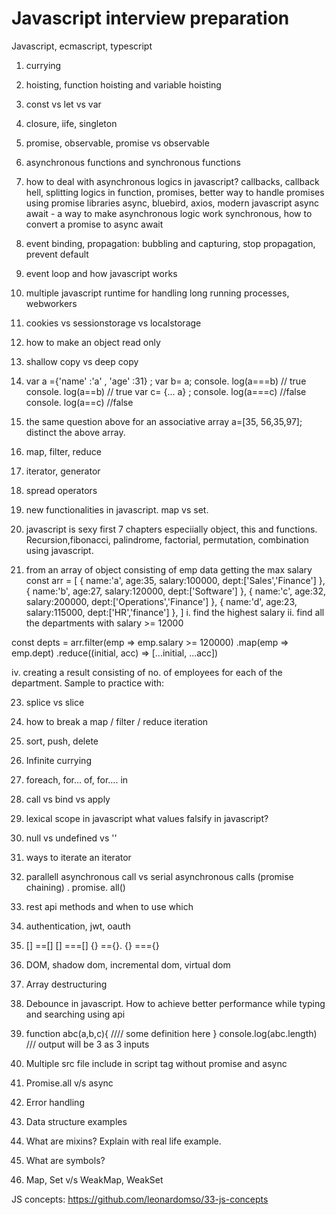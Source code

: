 # Javascript interview preparation

Javascript, ecmascript, typescript

1) currying
2) hoisting, function hoisting and variable hoisting
3) const vs let vs var
4) closure, iife, singleton
5) promise, observable, promise vs observable
6) asynchronous functions and synchronous functions
7) how to deal with asynchronous logics in javascript? callbacks, callback hell, splitting logics in function, promises, better way to handle promises using promise libraries async, bluebird, axios, modern javascript async await - a way to make asynchronous logic work synchronous, how to convert a promise to async await 
8) event binding, propagation: bubbling and capturing, stop propagation, prevent default 
9) event loop and how javascript works 
10) multiple javascript runtime for handling long running processes, webworkers
11) cookies vs sessionstorage vs localstorage
12) how to make an object read only
13) shallow copy vs deep copy
14) var a ={'name' :'a' , 'age' :31} ;
var b= a;
console. log(a===b) // true
console. log(a==b) // true
var c= {... a} ;
console. log(a===c) //false
console. log(a==c) //false

15) the same question above for an associative array
a=[35, 56,35,97];
distinct the above array. 

16) map, filter, reduce
17) iterator, generator
18) spread operators
19) new functionalities in javascript. map vs set. 
20) javascript is sexy first 7 chapters especiially object, this and functions. 
Recursion,fibonacci, palindrome, factorial, permutation, combination using javascript. 

21) from an array of object consisting of emp data getting the max salary
   const arr = [
          { name:'a', age:35, salary:100000, dept:['Sales','Finance'] },
          { name:'b', age:27, salary:120000, dept:['Software'] },
          { name:'c', age:32, salary:200000, dept:['Operations','Finance'] },
          { name:'d', age:23, salary:115000, dept:['HR','finance'] },
    ]
i. find the highest salary
ii. find all the departments with salary >= 12000

const depts = arr.filter(emp => emp.salary >= 120000)
					.map(emp => emp.dept)
                    .reduce((initial, acc) => [...initial, ...acc])

iv. creating a result consisting of no. of employees for each of the department.
Sample to practice with:

    

23) splice vs slice 
24) how to break a map / filter / reduce iteration
25) sort, push, delete 
26) Infinite currying
27) foreach, for… of, for…. in
28) call vs bind vs apply
29) lexical scope in javascript
what values falsify in javascript? 
30) null vs undefined vs '' 
31) ways to iterate an iterator 
32) parallell asynchronous call vs serial asynchronous calls (promise chaining) . promise. all() 
31) rest api methods and when to use which
32) authentication, jwt, oauth
33) [] ==[]    [] ===[] 
{} =={}.  {} ==={}

34) DOM, shadow dom, incremental dom, virtual dom
35) Array destructuring
36) Debounce in javascript. How to achieve better performance while typing and searching using api
37) 
    function abc(a,b,c){
    //// some definition here
    }
    console.log(abc.length)  /// output will be 3 as 3 inputs
38) Multiple src file include in script tag without promise and async
39) Promise.all v/s async
40) Error handling 
41) Data structure examples
42) What are mixins? Explain with real life example.
43) What are symbols?
44) Map, Set v/s WeakMap, WeakSet

JS concepts: https://github.com/leonardomso/33-js-concepts
